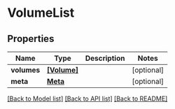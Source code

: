 # VolumeList


## Properties
Name | Type | Description | Notes
------------ | ------------- | ------------- | -------------
**volumes** | [**[Volume]**](Volume.md) |  | [optional] 
**meta** | [**Meta**](Meta.md) |  | [optional] 

[[Back to Model list]](../README.md#documentation-for-models) [[Back to API list]](../README.md#documentation-for-api-endpoints) [[Back to README]](../README.md)


